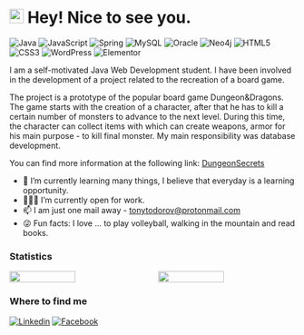 <h1><img src="https://slackmojis.com/emojis/6910-blob_smile/download" width="25"/> Hey! Nice to see you.</h1>

![Java](https://img.shields.io/badge/Java-ED8B00?style=flat&logo=openjdk&logoColor=black)
![JavaScript](https://img.shields.io/badge/JavaScript-F7DF1E?style=flat&logo=javascript&logoColor=black)
![Spring](https://img.shields.io/badge/Spring-6DB33F?style=flat&logo=spring&logoColor=white)
![MySQL](https://img.shields.io/badge/MySQL-005C84?style=flat&logo=mysql&logoColor=white)
![Oracle](https://img.shields.io/badge/Oracle-F80000?style=flat&logo=Oracle&logoColor=white)
![Neo4j](https://img.shields.io/badge/Neo4j-018bff?style=flat&logo=neo4j&logoColor=white)
![HTML5](https://img.shields.io/badge/HTML5-E34F26?style=flat&logo=html5&logoColor=white)
![CSS3](https://img.shields.io/badge/CSS3-1572B6?style=flat&logo=css3&logoColor=white)
![WordPress](https://img.shields.io/badge/Wordpress-21759B?style=flat&logo=wordpress&logoColor=white)
![Elementor](https://img.shields.io/badge/Elementor-9146FF?style=flat&logo=elementor&logoColor=white)

I am a self-motivated Java Web Development student. I have been involved in the development of a project related to the recreation of a board game.

The project is a prototype of the popular board game Dungeon&Dragons. The game starts with the creation of a character, after that he has to kill a certain number of monsters to advance to the next level. During this time, the character can collect items with which can create weapons, armor for his main purpose - to kill final monster. My main responsibility was database development.

You can find more information at the following link: [DungeonSecrets](https://github.com/summer-java-2021-rising-tigers)

- 🌱 I’m currently learning many things, I believe that everyday is a learning opportunity.
- 👨🏻‍💻 I’m currently open for work.
- 📫 I am just one mail away - tonytodorov@protonmail.com
- 😜 Fun facts: I love ... to play volleyball, walking in the mountain and read books.

### Statistics

<div style="display: flex; justify-content: space-between;">
    <img src="https://github-readme-stats.vercel.app/api?username=tonytodorov&theme=darcula&bg_color=00000000&show_icons=true&hide_border=true&count_private=true" style="width: 48%;">
    <img src="https://github-readme-stats.vercel.app/api/top-langs?username=tonytodorov&langs_count=8&layout=compact&theme=darcula&bg_color=00000000&hide_border=true&text_color=3498db&&count_private=true&include_all_commits=true" style="width: 48%;">
</div>


### Where to find me
[![Linkedin](https://img.shields.io/badge/LinkedIn-0077B5?style=flat&logo=linkedin&logoColor=white)](https://www.linkedin.com/in/tony-todorov/) 
[![Facebook](https://img.shields.io/badge/Facebook-1877F2?style=flat&logo=facebook&logoColor=white)](https://facebook.com/tonytodorovv)
